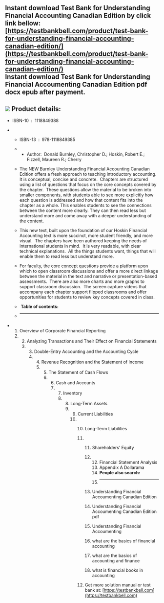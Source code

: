 Instant download **Test Bank for Understanding Financial Accounting Canadian Edition** by click link bellow:  
[https://testbankbell.com/product/test-bank-for-understanding-financial-accounting-canadian-edition/](https://testbankbell.com/product/test-bank-for-understanding-financial-accounting-canadian-edition/)  
**Instant download Test Bank for Understanding Financial Accoumenting Canadian Edition pdf docx epub after payment.**
---------------------------------------------------------------------------------------------------------------------


![](https://testbankbell.com/wp-content/uploads/2023/05/978-1118849385.jpg)
**Product details:**
--------------------


* ISBN-10 ‏ : ‎ 1118849388
* * ISBN-13 ‏ : ‎ 978-1118849385
  * * Author:  Donald Burnley, Christopher D.; Hoskin, Robert E.; Fizzell, Maureen R.; Cherry
   
  * The NEW Burnley Understanding Financial Accounting Canadian Edition offers a fresh approach to teaching introductory accounting. It is conceptual, concise and concrete.  Chapters are structured using a list of questions that focus on the core concepts covered by the chapter.  These questions allow the material to be broken into smaller components, with students able to see more explicitly how each question is addressed and how that content fits into the chapter as a whole. This enables students to see the connections between the content more clearly. They can then read less but understand more and come away with a deeper understanding of the content.
 
  * This new text, built upon the foundation of our Hoskin Financial Accounting text is more succinct, more student friendly, and more visual.  The chapters have been authored keeping the needs of international students in mind.  It is very readable, with clear technical explanations.  All the things students want, things that will enable them to read less but understand more.
 
  * For faculty, the core concept questions provide a platform upon which to open classroom discussions and offer a more direct linkage between the material in the text and narrative or presentation-based assessments.  There are also more charts and more graphs to support classroom discussion.  The screen capture videos that accompany each chapter support flipped classrooms and offer opportunities for students to review key concepts covered in class.
  *  **Table of contents:**
  * -----------------------
 
* 1. Overview of Corporate Financial Reporting
  2. 2. Analyzing Transactions and Their Effect on Financial Statements
     3. 3. Double-Entry Accounting and the Accounting Cycle
        4. 4. Revenue Recognition and the Statement of Income
           5. 5. The Statement of Cash Flows
              6. 6. Cash and Accounts
                 7. 7. Inventory
                    8. 8. Long-Term Assets
                       9. 9. Current Liabilities
                          10. 10. Long-Term Liabilities
                              11. 11. Shareholders’ Equity
                                  12. 12. Financial Statement Analysis
                                      13. Appendix A Dollarama
                                      14. **People also search:**
                                      15. -----------------------
                                     
                                  13. Understanding Financial Accoumenting Canadian Edition
                                 
                                  14. Understanding Financial Accoumenting Canadian Edition pdf
                                 
                                  15. Understanding Financial Accoumenting
                                 
                                  16. what are the basics of financial accounting
                                 
                                  17. what are the basics of accounting and finance
                                 
                                  18. what is financial books in accounting
                                 
                              12.  Get more solution manual or test bank at: [https://testbankbell.com](https://testbankbell.com)
